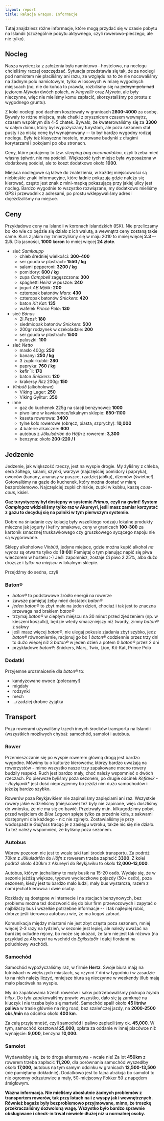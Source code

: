 ```yaml
---
layout: report
title: Relacja &raquo; Informacje
---
```


Tutaj znajdziesz różne informacje, które mogą przydać się w czasie pobytu na
Islandii (szczególnie pobytu aktywnego, czyli rowerowo-pieszego, ale nie tylko).

## Nocleg
Nasza wycieczka z założenia była namiotowo--hostelowa, na noclegu chcieliśmy
raczej oszczędzać. Sytuacja przedstawia się tak, że za noclegi pod namiotem nie
płaciliśmy ani razu, ze względu na to że nie nocowaliśmy na żadnym polu
namiotowym, tylko w losowych w miarę wygodnych miejscach (no, nie do końca to
prawda, rozbiliśmy się na <strike>jednym polu nad jeziorem *Mývatn*</strike>
dwóch polach, w *Þingvellir* oraz *Mývatn*, ale były nieczynne, więc nie mieliśmy
komu zapłacić, skorzystaliśmy po prostu z wygodnego gruntu).

Z kolei noclegi pod dachem kosztowały w granicach **2800-4000** za osobę. Bywały
to różne miejsca, małe chatki z prysznicem czasem wewnątrz, czasem wspólnym dla
4-5 chatek. Bywało, że kwaterowaliśmy się za **3300** w całym domu, który był
wypożyczany turystom, ale poza sezonem stał pusty i za niską cenę był
wynajmowany -- to był bardzo wygodny rodzaj noclegu. Były też klasyczne hostele,
murowane budynki z długimi korytarzami i pokojami po obu stronach.

Ceny, które podajemy to tzw. *sleeping bag accomodation*, czyli trzeba mieć
własny śpiwór, nie ma pościeli. Większość tych miejsc była wyposażona w
dodatkową pościel, ale to koszt dodatkowo około **1000**.

Miejsca noclegowe są łatwe do znalezienia, w każdej miejscowości są niebieskie
znaki informacyjne, które ładnie pokazują gdzie należy się kierować, często jest
znak z mini-mapką pokazującą przy jakiej ulicy jest nocleg. Bardzo wygodnie to
wszystko rozwiązane, my dodatkowo mieliśmy GPS i przewodnik z adresami, po
prostu wklepywaliśmy adres i dojeżdżaliśmy na miejsce.

## Ceny
Przykładowe ceny na Islandii w koronach islandzkich (ISK). Nie przeliczamy bo
kto wie co będzie się działo z ich walutą, a wewnątrz ceny zostaną takie same.
Kurs z jakim my zmierzyliśmy się w maju 2010 to mniej więcej **2.3 -- 2.5**.
Dla jasności, **1000 koron** to mniej więcej **24 złote**.

 * sieć *Samkaupp*
   * chleb średniej wielkości: **300-400**
   * ser gouda w plastrach: **1550 / kg**
   * salami pepperoni: **3200 / kg**
   * pomidory: **600 / kg**
   * zupa *Campbell* zagęszczona: **300**
   * spaghetti *Heinz* w puszce: **240**
   * jogurt *AB Mjölk*: **200**
   * czteropak batonów *Mars*: **430**
   * czteropak batonów *Snickers*: **420**
   * baton *Kit Kat*: **135**
   * wafelek *Prince Polo*: **130**
 * sieć *Bónus*
   * 2l *Pepsi*: **180**
   * siedmiopak batonów *Snickers*: **500**
   * 200gr rodzynek w czekoladzie: **200**
   * ser gouda w plastrach: **1500**
   * paluszki: **100**
 * sieć *Netto*
   * masło 400g: **250**
   * banany: **250 / kg**
   * 3 zupki-kubki: **280**
   * papryka: **760 / kg**
   * kefir 1l: **170**
   * baton *Snickers*: **120**
   * krakersy *Ritz* 200g: **150**
 * *Vínbúð* (alkoholowe)
   * Viking Lager: **250**
   * Viking Gylltur: **350**
 * inne
   * gaz do kuchenek 225g na stacji benzynowej: **1000**
   * piwo lane w kawiarence/lokalnym sklepie: **850-1100**
   * kaseta rowerowa: **3400**
   * tylne koło rowerowe (obręcz, piasta, szprychy): **10,000**
   * 4 baterie alkaiczne: **600**
   * autobus z *Jökulsárlón* do *Höfn* z rowerem: **3,300**
   * benzyna: około **200-220 / l**

## Jedzenie
Jedzenie, jak większość rzeczy, jest na wyspie drogie. My żyliśmy z chleba, sera
żółtego, salami, szynki, warzyw (najczęściej pomidory i papryka), owoców
(banany, ananasy w puszce, rzadziej jabłka), dżemów (świetne!). Gotowaliśmy na
gazie do kuchenek, który można dostać w miarę bezproblemowo. Najczęściej zupki
chińskie, zupki w kubku, kaszę *cous-cous*, kisiel.

**Gaz turystyczny był dostępny w systemie *Primus*, czyli na gwint! System
*Campingaz* widzieliśmy tylko raz w Akureyri, jeśli masz zamiar korzystać z gazu
to decyduj się na palniki w tym pierwszym systemie.**

Dobre na śniadanie czy kolację były wszelkiego rodzaju lokalne produkty mleczne
jak jogurty i kefiry smakowe, ceny w granicach **100-300** za kartonik smacznej
truskawkowego czy gruszkowego sycącego napoju nie są wygórowane.

Sklepy alkoholowe *Vínbúð*, jedyne miejsce, gdzie można kupić alkohol *na wynos*
są otwarte tylko do **18:00**! Pamiętaj o tym planując napić się piwa wieczorem
w hostelu :-) Jeśli zapomnisz, zostaje Ci piwo 2.25%, albo dużo droższe i *tylko
na miejscu* w lokalnym sklepie.

Przejdźmy do sedna, czyli

### Baton&reg;
 * *baton&reg;* to podstawowe źródło energii na rowerze
 * zawsze pamiętaj żeby mieć dostatek *baton&reg;*
 * *jeden baton&reg;* to zbyt mało na jeden dzień, chociaż i tak jest to znaczna
   przewaga nad brakiem *baton&reg;*
 * trzymaj *baton&reg;* w ciepłym miejscu na 30 minut przed zjedzeniem (np. w
   kieszeni koszulki), będzie wtedy smaczniejszy niż twardy, zimny *baton&reg;* z
   sakwy
 * jeśli masz więcej *baton&reg;*, nie ulegaj pokusie zjadania zbyt szybko, jedz
   *baton&reg;* równomiernie, racjonuj go bo 1 *baton&reg;* codziennie przez trzy dni to
   dużo więcej niż 3 *baton&reg;* w jeden dzień a potem 0 *baton&reg;* przez 2 dni
 * przykładowe *baton&reg;*: Snickers, Mars, Twix, Lion, Kit-Kat, Prince Polo

### Dodatki
Przyjemne urozmaicenie dla *baton&reg;* to:
 * kandyzowane owoce (polecamy!)
 * migdały
 * rodzynki
 * mech
 * ...rzadziej drobne żyjątka

## Transport
Poza rowerami używaliśmy trzech innych środków transportu na Islandii
(wszystkich możliwych chyba): samochód, samolot i autobus.

### Rower
Przemieszczanie się po wyspie rowerem główną drogą jest bardzo wygodne. Mówimy
tu o kulturze kierowców, którzy bardzo uważają na rowerzystów - mimo wszystko
nasze trzy zapakowane mocno rowery budziły respekt. Ruch jest bardzo mały, choć
należy wspomnieć o dwóch rzeczach. Po pierwsze byliśmy poza sezonem, po drugie
odcinek *Keflavik -- Reykjavik** jest dość nieprzyjemny bo jeździ nim dużo
samochodów i jeżdżą bardzo szybko.

Rowerów poza Reykjavikiem nie zapinaliśmy zapięciami ani raz. Wszystkie rowery
jakie widzieliśmy (miejscowe) też były nie zapinane, więc doszliśmy do wniosku,
że nie ma się co bawić. Przetrwały m.in. kilkugodzinny pobyt przed wejściem do
*Blue Lagoon* spięte tylko za przednie koła, z sakwami dostępnymi dla każdego -
nic nie zginęło. Zostawialiśmy je przy wodospadzie *Gullfoss* tracąc je z
zasięgu wzroku, także nic się nie działo. Tu też należy wspomnieć, że byliśmy
poza sezonem.

### Autobus
Wbrew pozorom nie jest to wcale taki tani środek transportu. Za podróż 70km z
*Jökulsárlón* do *Höfn* z rowerem trzeba zapłacić **3300**. Z kolei podróż około
400km z Akureyri do Reykjaviku to około **12,000-13,000**.

Autobus, którym jechaliśmy to mały busik na 15-20 osób. Wydaje się, że w sezonie
jeżdżą większe, typowo wycieczkowe pojazdy (50+ osób), poza sezonem, kiedy jest
tu bardzo mało ludzi, mały bus wystarcza, razem z nami jechał kierowca i dwie
osoby.

Rozkłady są dostępne w internecie i na stacjach benzynowych, bez problemu można
też dodzwonić się do biur firm przewozowych i zapytać o najbliższy bus i
wszelkie potrzebne informacje -- i tak najlepiej robić, dobrze jeśli kierowca
autobusu wie, że ma kogoś zabrać.

Komunikacja między miastami nie jest zbyt częsta poza sezonem, mniej więcej 2-3
razy na tydzień, w sezonie jest lepiej, ale należy uważać na bardziej odludne
rejony, bo może się okazać, że tam nie jest tak różowo (na przykład za *Akureyri*
na wschód do *Egilsstaðir* i dalej fiordami na południowy wschód).

### Samochód
Samochód wypożyczaliśmy raz, w firmie **Hertz**. Swoje biura mają na lotniskach
w większych miastach, są czynni 7 dni w tygodniu i w zasadzie to na nich należy
liczyć, mniejsze biura są nieczynne w weekendy i/lub mają mało placówek na
wyspie.

My do zapakowania trzech rowerów i sakw potrzebowaliśmy pickupa *toyota hilux*.
Do tyłu zapakowaliśmy prawie wszystko, dało się ją zamknąć na kluczyk i nie
trzeba było się martwić. Samochód spalił około **45 litrów paliwa** w trasie
głównie na ring road, bez szaleńczej jazdy, na **2000-2500 obr./min** na odcinku
około **400 km**.

Za całą przyjemność, czyli samochód i paliwo zapłaciliśmy ok. **45,000**. W tym,
samochód kosztował **25,000**, opłata za oddanie w innej placówce niż wynajęcie:
**9,000**, benzyna **10,000**.

### Samolot
Wydawałoby się, że to droga alternatywa - wcale nie! Za lot **450km** z rowerem
trzeba zapłacić **11,200**, dla porównania samochód wyszedłby około **17,000**,
autobus na tym samym odcinku w granicach **12,500-13,500** (nie pamiętamy
dokładnie). Dodatkowo jest to fajna atrakcja bo samolot to nie ogromny odrzutowiec
a mały, 50-miejscowy [Fokker 50](http://en.wikipedia.org/wiki/Fokker_50) z napędem
śmigłowym.

**Ważna informacja. Nie mieliśmy aboslutnie żadnych problemów z transportem
rowerów, tak przy lotach na i z wyspy jak i wewnętrznych. Również bagaże były
bezproblemowo przyjmowane, mimo, że troszkę przekraczaliśmy dozwoloną wagę.
Wszystko było bardzo sprawnie obsługiwane i check-in trwał niewiele dłużej niż u
normalnej osoby.**
